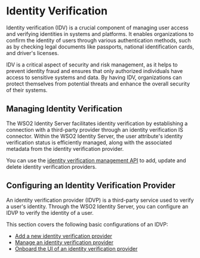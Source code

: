 # Identity Verification

Identity verification (IDV) is a crucial component of managing user access and verifying identities in systems and platforms.
It enables organizations to confirm the identity of users through various authentication methods, such as by checking legal documents like passports, national identification cards, and driver's licenses.

IDV is a critical aspect of security and risk management, as it helps to prevent identity fraud and ensures that 
only authorized individuals have access to sensitive systems and data. By having IDV, organizations can protect 
themselves from potential threats and enhance the overall security of their systems.

## Managing Identity Verification

The WSO2 Identity Server facilitates identity verification by establishing a connection with a third-party provider through an identity verification IS connector. Within the WSO2 Identity Server, the user attribute's identity verification status is efficiently managed, along with the associated metadata from the identity verification provider.

You can use the [identity verification management API]({{base_path}}/apis/idv-rest-api) to add, update and delete identity verification providers.

## Configuring an Identity Verification Provider

An identity verification provider (IDVP) is a third-party service used to verify a user's identity.
Through the WSO2 Identity Server, you can configure an IDVP to verify the identity of a user.

This section covers the following basic configurations of an IDVP:

- [Add a new identity verification provider](add-idvp.md)
- [Manage an identity verification provider](manage-idvp.md)
- [Onboard the UI of an identity verification provider](idvp-ui.md)